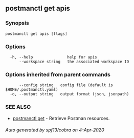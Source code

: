## postmanctl get apis



### Synopsis



```
postmanctl get apis [flags]
```

### Options

```
  -h, --help               help for apis
      --workspace string   the associated workspace ID
```

### Options inherited from parent commands

```
      --config string   config file (default is $HOME/.postmanctl.yaml)
  -o, --output string   output format (json, jsonpath)
```

### SEE ALSO

* [postmanctl get](postmanctl_get.md)	 - Retrieve Postman resources.

###### Auto generated by spf13/cobra on 4-Apr-2020
